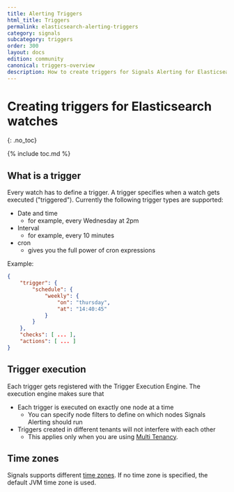 ```yaml
---
title: Alerting Triggers
html_title: Triggers
permalink: elasticsearch-alerting-triggers
category: signals
subcategory: triggers
order: 300
layout: docs
edition: community
canonical: triggers-overview
description: How to create triggers for Signals Alerting for Elasticsearch that control the execution of watches
---
```


<!--- Copyright 2022 floragunn GmbH -->

# Creating triggers for Elasticsearch watches
{: .no_toc}

{% include toc.md %}

## What is a trigger

Every watch has to define a trigger. A trigger specifies when a watch gets executed ("triggered"). Currently the following trigger types are supported:

* Date and time
  * for example, every Wednesday at 2pm 
* Interval
  * for example, every 10 minutes 
* cron
  * gives you the full power of cron expressions

Example:

```json
{
	"trigger": {
		"schedule": {
			"weekly": {
				"on": "thursday",
				"at": "14:40:45"
			}
		}
	},
	"checks": [ ... ],
	"actions": [ ... ]
}
```


## Trigger execution

Each trigger gets registered with the Trigger Execution Engine. The execution engine makes sure that

* Each trigger is executed on exactly one node at a time
  * You can specify node filters to define on which nodes Signals Alerting should run
* Triggers created in different tenants will not interfere with each other
  * This applies only when you are using [Multi Tenancy](elasticsearch-alerting-security-multi-tenancy).   
   
## Time zones

Signals supports different [time zones](triggers_timezones.md). If no time zone is specified, the default JVM time zone is used. 
